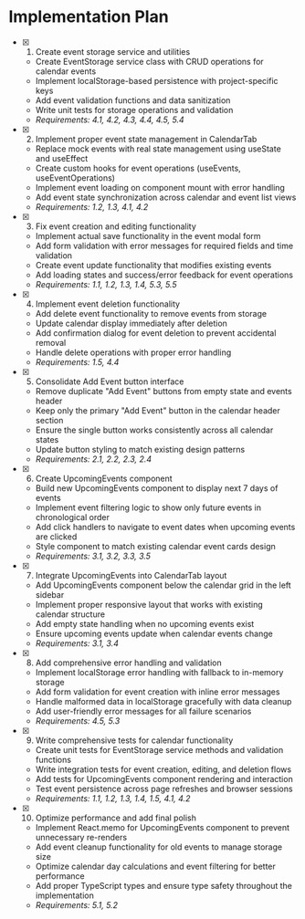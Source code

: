 # Implementation Plan

- [x] 1. Create event storage service and utilities




  - Create EventStorage service class with CRUD operations for calendar events
  - Implement localStorage-based persistence with project-specific keys
  - Add event validation functions and data sanitization
  - Write unit tests for storage operations and validation
  - _Requirements: 4.1, 4.2, 4.3, 4.4, 4.5, 5.4_

- [x] 2. Implement proper event state management in CalendarTab



  - Replace mock events with real state management using useState and useEffect
  - Create custom hooks for event operations (useEvents, useEventOperations)
  - Implement event loading on component mount with error handling
  - Add event state synchronization across calendar and event list views
  - _Requirements: 1.2, 1.3, 4.1, 4.2_

- [x] 3. Fix event creation and editing functionality


  - Implement actual save functionality in the event modal form
  - Add form validation with error messages for required fields and time validation
  - Create event update functionality that modifies existing events
  - Add loading states and success/error feedback for event operations
  - _Requirements: 1.1, 1.2, 1.3, 1.4, 5.3, 5.5_

- [x] 4. Implement event deletion functionality


  - Add delete event functionality to remove events from storage
  - Update calendar display immediately after deletion
  - Add confirmation dialog for event deletion to prevent accidental removal
  - Handle delete operations with proper error handling
  - _Requirements: 1.5, 4.4_

- [x] 5. Consolidate Add Event button interface


  - Remove duplicate "Add Event" buttons from empty state and events header
  - Keep only the primary "Add Event" button in the calendar header section
  - Ensure the single button works consistently across all calendar states
  - Update button styling to match existing design patterns
  - _Requirements: 2.1, 2.2, 2.3, 2.4_

- [x] 6. Create UpcomingEvents component


  - Build new UpcomingEvents component to display next 7 days of events
  - Implement event filtering logic to show only future events in chronological order
  - Add click handlers to navigate to event dates when upcoming events are clicked
  - Style component to match existing calendar event cards design
  - _Requirements: 3.1, 3.2, 3.3, 3.5_

- [x] 7. Integrate UpcomingEvents into CalendarTab layout


  - Add UpcomingEvents component below the calendar grid in the left sidebar
  - Implement proper responsive layout that works with existing calendar structure
  - Add empty state handling when no upcoming events exist
  - Ensure upcoming events update when calendar events change
  - _Requirements: 3.1, 3.4_

- [x] 8. Add comprehensive error handling and validation

  - Implement localStorage error handling with fallback to in-memory storage
  - Add form validation for event creation with inline error messages
  - Handle malformed data in localStorage gracefully with data cleanup
  - Add user-friendly error messages for all failure scenarios
  - _Requirements: 4.5, 5.3_

- [x] 9. Write comprehensive tests for calendar functionality

  - Create unit tests for EventStorage service methods and validation functions
  - Write integration tests for event creation, editing, and deletion flows
  - Add tests for UpcomingEvents component rendering and interaction
  - Test event persistence across page refreshes and browser sessions
  - _Requirements: 1.1, 1.2, 1.3, 1.4, 1.5, 4.1, 4.2_

- [x] 10. Optimize performance and add final polish



  - Implement React.memo for UpcomingEvents component to prevent unnecessary re-renders
  - Add event cleanup functionality for old events to manage storage size
  - Optimize calendar day calculations and event filtering for better performance
  - Add proper TypeScript types and ensure type safety throughout the implementation
  - _Requirements: 5.1, 5.2_
